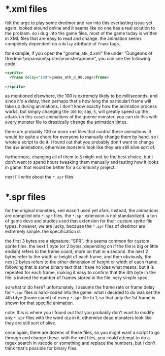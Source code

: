 # \*.xml files

felt the urge to play some dredmor and ran into this everlasting issue yet again. looked around online and it seems like no one has a real solution to the problem. so i dug into the game files. most of the game today is written in XML files that are easy to read and change. the animation seems completely dependent on a `delay` attribute of `frame` tags.

for example, if you open the "gnome_atk_d.xml" file under "Dungeons of Dredmor\expansion\sprites\monster\gnome", you can see the following code:

```xml
<sprite>
  <frame delay="100">gnome_atk_d_00.png</frame>
  ...
</sprite>
```

as mentioned elsewhere, the 100 is extremely likely to be milliseconds. and since it's a delay, then perhaps that's how long the particularl frame will take up during animations. i don't know exactly how the animation process works, but simply changing the `100` to, say, `5`, will greatly speed up the attack (in this case) animations of the gnome monster. you can do this with every monster file to drastically change the animation times.

there are probably 100 or more xml files that control these animations. it would be quite a chore for everyone to manually change them by hand. so i wrote a script to do it. i found out that you probably don't want to change the `die` animations, otherwise monsters look like they are still alive sort of.

furthermore, changing all of them to `5` might not be the best choice, but i don't want to spend hours tweaking them manually and testing how it looks in game. that would be better for a community project.

next i'll write about the `*.spr` files

# \*.spr files

for the original monsters, xml wasn't used yet afaik. instead, the animations are compiled into `*.spr` files. the `*.spr` extension is not standardized. a ton of game devs and studios used that extension for their custom sprite file types. however, we are lucky, because the `*.spr` files of dredmor are extremely simple. the specification is

the first 3 bytes are a signature: "SPR". this seems common for custom sprite files. the next 1 byte (or 2 bytes, depending on if the file is big or little endian) refers to the frame count; more on that in a second. the next 2 bytes refer to the width or height of each frame, and then obviously, the next 2 bytes refers to the other dimension of height or width of each frame. following that is some binary text that i have no idea what means, but it is repeated for each frame, making it easy to confirm that the 4th byte in the file is indeed the number of frames stored in the file. very simple spec.

so what to do here? unfortunately, i assume the frame rate or frame delay for `*.spr` files is hard-coded into the game. what i decided to do was set the 4th btye (frame count) of every `*.spr` file to 1, so that only the 1st frame is shown for that specific animation.

note: this is where you i found out that you probably don't want to modify any `*.spr` files with the word `die` in it, otherwise dead monsters look like they are still sort of alive.

once again, there are dozens of these files, so you might want a script to go through and change these. with the xml files, you could attempt to do a regex search in vscode or something and replace the numbers, but i don't think that's possible for binary files.
